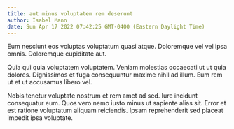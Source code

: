 ```yaml
---
title: aut minus voluptatem rem deserunt
author: Isabel Mann
date: Sun Apr 17 2022 07:42:25 GMT-0400 (Eastern Daylight Time)
---
```

Eum nesciunt eos voluptas voluptatum quasi atque. Doloremque vel vel ipsa omnis. Doloremque cupiditate aut.

 Quia qui quia voluptatem voluptatem. Veniam molestias occaecati ut ut quia dolores. Dignissimos et fuga consequuntur maxime nihil ad illum. Eum rem ut et ut accusamus libero vel.

 Nobis tenetur voluptate nostrum et rem amet ad sed. Iure incidunt consequatur eum. Quos vero nemo iusto minus ut sapiente alias sit. Error et est ratione voluptatum aliquam reiciendis. Ipsam reprehenderit sed placeat impedit ipsa voluptate.